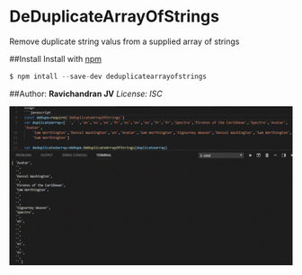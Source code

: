 # DeDuplicateArrayOfStrings
Remove duplicate string valus from a supplied array of strings

##Install 
Install with [npm](http://npmjs.com)

```javascript
$ npm intall --save-dev deduplicatearrayofstrings
```

##Author: **Ravichandran JV**
*License: ISC*


![Usage](https://github.com/ravichandranjv/DeDuplicateArrayOfStrings/blob/master/usage.GIF)
